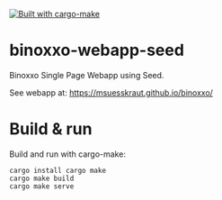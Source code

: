 [![Built with cargo-make](https://sagiegurari.github.io/cargo-make/assets/badges/cargo-make.svg)](https://sagiegurari.github.io/cargo-make)

# binoxxo-webapp-seed
Binoxxo Single Page Webapp using Seed.

See webapp at: https://msuesskraut.github.io/binoxxo/

# Build & run

Build and run with cargo-make:

    cargo install cargo make
    cargo make build
    cargo make serve
